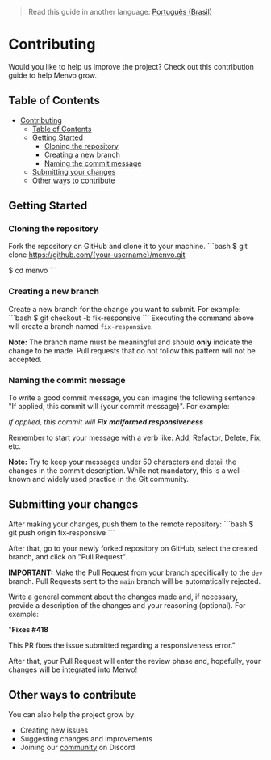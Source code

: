 > Read this guide in another language: [Português (Brasil)](CONTRIBUTING.pt-br.md)

# Contributing
Would you like to help us improve the project? Check out this contribution guide to help Menvo grow.

## Table of Contents
- [Contributing](#contributing)
  - [Table of Contents](#table-of-contents)
  - [Getting Started](#getting-started)
    - [Cloning the repository](#cloning-the-repository)
    - [Creating a new branch](#creating-a-new-branch)
    - [Naming the commit message](#naming-the-commit-message)
  - [Submitting your changes](#submitting-your-changes)
  - [Other ways to contribute](#other-ways-to-contribute)

## Getting Started
### Cloning the repository
Fork the repository on GitHub and clone it to your machine.
\`\`\`bash
$ git clone https://github.com/{your-username}/menvo.git

$ cd menvo
\`\`\`

### Creating a new branch
Create a new branch for the change you want to submit. For example:
\`\`\`bash
$ git checkout -b fix-responsive
\`\`\`
Executing the command above will create a branch named `fix-responsive`.

**Note:** The branch name must be meaningful and should **only** indicate the change to be made. Pull requests that do not follow this pattern will not be accepted.

### Naming the commit message
To write a good commit message, you can imagine the following sentence: "If applied, this commit will {your commit message}". For example:

*If applied, this commit will **Fix malformed responsiveness***

Remember to start your message with a verb like: Add, Refactor, Delete, Fix, etc.

**Note:** Try to keep your messages under 50 characters and detail the changes in the commit description. While not mandatory, this is a well-known and widely used practice in the Git community.

## Submitting your changes
After making your changes, push them to the remote repository:
\`\`\`bash
$ git push origin fix-responsive
\`\`\`

After that, go to your newly forked repository on GitHub, select the created branch, and click on "Pull Request".

**IMPORTANT:** Make the Pull Request from your branch specifically to the `dev` branch. Pull Requests sent to the `main` branch will be automatically rejected.

Write a general comment about the changes made and, if necessary, provide a description of the changes and your reasoning (optional). For example:

"**Fixes #418**

This PR fixes the issue submitted regarding a responsiveness error."

After that, your Pull Request will enter the review phase and, hopefully, your changes will be integrated into Menvo!

## Other ways to contribute
You can also help the project grow by:

- Creating new issues
- Suggesting changes and improvements
- Joining our [community](https://discord.gg/5tWy7Zgm) on Discord